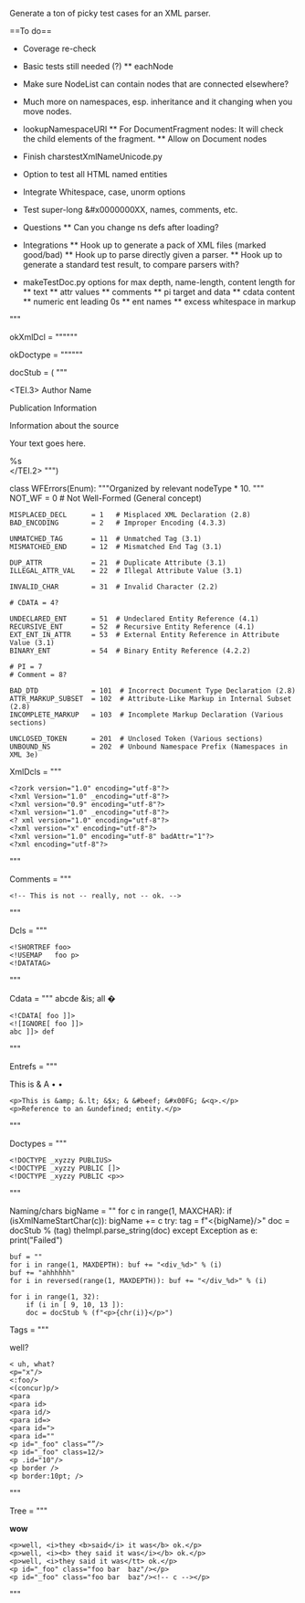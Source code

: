 Generate a ton of picky test cases for an XML parser.

==To do==

* Coverage re-check

* Basic tests still needed (?)
** eachNode

* Make sure NodeList can contain nodes that are connected elsewhere?

* Much more on namespaces, esp. inheritance and it changing when you move nodes.

* lookupNamespaceURI
** For DocumentFragment nodes: It will check the child elements of the fragment.
** Allow on Document nodes
* Finish charstestXmlNameUnicode.py
* Option to test all HTML named entities
* Integrate Whitespace, case, unorm options
* Test super-long &#x0000000XX, names, comments, etc.

* Questions
** Can you change ns defs after loading?

* Integrations
** Hook up to generate a pack of XML files (marked good/bad)
** Hook up to parse directly given a parser.
** Hook up to generate a standard test result, to compare parsers with?

* makeTestDoc.py options for max depth, name-length, content length for
** text
** attr values
** comments
** pi target and data
** cdata content
** numeric ent leading 0s
** ent names
** excess whitespace in markup

"""

okXmlDcl = """<?xml version="1.0" encoding='utf-8'?>"""

okDoctype = """<!DOCTYPE tei PUBLIC "-//some/fpi" "/home/cmsmcq/dts/p3.dtd">"""

docStub = (
"""<?xml version="1.0" encoding="UTF-8"?>
<!DOCTYPE TEI.3 PUBLIC "-//TEI P3//DTD Main Document Type//EN" "tei3.dtd">
<TEI.3>
  <teiHeader>
    <fileDesc>
      <titleStmt>
        <title>Title of the Document</title>
        <author>Author Name</author>
      </titleStmt>
      <publicationStmt>
        <p>Publication Information</p>
      </publicationStmt>
      <sourceDesc>
        <p>Information about the source</p>
      </sourceDesc>
    </fileDesc>
  </teiHeader>
  <text>
    <body>
      <div>
        <p>Your text goes here.</p>
        %s
      </div>
    </body>
  </text>
</TEI.2>
""")

class WFErrors(Enum):
    """Organized by relevant nodeType * 10.
    """
    NOT_WF              = 0   # Not Well-Formed (General concept)

    MISPLACED_DECL      = 1   # Misplaced XML Declaration (2.8)
    BAD_ENCODING        = 2   # Improper Encoding (4.3.3)

    UNMATCHED_TAG       = 11  # Unmatched Tag (3.1)
    MISMATCHED_END      = 12  # Mismatched End Tag (3.1)

    DUP_ATTR            = 21  # Duplicate Attribute (3.1)
    ILLEGAL_ATTR_VAL    = 22  # Illegal Attribute Value (3.1)

    INVALID_CHAR        = 31  # Invalid Character (2.2)

    # CDATA = 4?

    UNDECLARED_ENT      = 51  # Undeclared Entity Reference (4.1)
    RECURSIVE_ENT       = 52  # Recursive Entity Reference (4.1)
    EXT_ENT_IN_ATTR     = 53  # External Entity Reference in Attribute Value (3.1)
    BINARY_ENT          = 54  # Binary Entity Reference (4.2.2)

    # PI = 7
    # Comment = 8?

    BAD_DTD             = 101  # Incorrect Document Type Declaration (2.8)
    ATTR_MARKUP_SUBSET  = 102  # Attribute-Like Markup in Internal Subset (2.8)
    INCOMPLETE_MARKUP   = 103  # Incomplete Markup Declaration (Various sections)

    UNCLOSED_TOKEN      = 201  # Unclosed Token (Various sections)
    UNBOUND_NS          = 202  # Unbound Namespace Prefix (Namespaces in XML 3e)

XmlDcls = """

<?xml version="1.0" encoding = 'utf-8' standalone="yes" ?>
<?xml version="1.1"
    encoding = 'UtF-8' standalone="no" ?>
<?xml version="1.1"?>

    <?zork version="1.0" encoding="utf-8"?>
    <?xml Version="1.0" _encoding="utf-8"?>
    <?xml version="0.9" encoding="utf-8"?>
    <?xml version="1.0" _encoding="utf-8"?>
    <? xml version="1.0" encoding="utf-8"?>
    <?xml version="x" encoding="utf-8"?>
    <?xml version="1.0" encoding="utf-8" badAttr="1"?>
    <?xml encoding="utf-8"?>
"""


Comments = """
<!-- This is <ok>, as are>  and &%foo-bar -->
    <!-- This is not -- really, not -- ok. -->
"""


Dcls = """
<!ELEMENT p  (#PCDATA | i | b ) * >
<!ELEMENT p  ANY>
<!ELEMENT p  EMPTY>
<!ATTLIST p     id      ID          #IMPLIED
                style   CDATA       #FIXED ""
                class   NMTOKENS    #REQUIRED>

    <!SHORTREF foo>
    <!USEMAP   foo p>
    <!DATATAG>
"""


Cdata = """
abcde <![CDATA[ <this> &is; all &#99999999; <!DOCTYPE literal. ]]>

    <!CDATA[ foo ]]>
    <![IGNORE[ foo ]]>
    abc ]]> def

"""


Entrefs = """
<p>This is &amp; &#000000000000000065; &#x2022;  &#X0002022;</p>
<p foo="&lt; &amp; &quot; &apos; &gt;"</p>
<p foo='&lt; &amp; &quot; &apos; &gt;'</p>
<p foo="&lt; &amp; &quot; &apos; &gt;"</p>
<p foo="&lt; &amp; &quot; &apos; &gt;"</p>

    <p>This is &amp; &.lt; &$x; & &#beef; &#x00FG; &<q>.</p>
    <p>Reference to an &undefined; entity.</p>
"""


Doctypes = """
<!DOCTYPE xyzzy PUBLIC "" "https//example.com/dtds/xyzzy.dtd" []>
<!DOCTYPE xyzzy_2.a SYSTEM "https//example.com/dtds/xyzzy.dtd" []>
<!DOCTYPE _xyzzy PUBLIC>
<!DOCTYPE xyzzy SYSTEM>
<!DOCTYPE xyzzy []>


    <!DOCTYPE _xyzzy PUBLIUS>
    <!DOCTYPE _xyzzy PUBLIC []>
    <!DOCTYPE _xyzzy PUBLIC <p>>
"""


Naming/chars
    bigName = ""
    for c in range(1, MAXCHAR):
        if (isXmlNameStartChar(c)):
            bigName += c
    try:
        tag = f"<{bigName}/>"
        doc = docStub % (tag)
        theImpl.parse_string(doc)
    except Exception as e:
        print("Failed")

    buf = ""
    for i in range(1, MAXDEPTH): buf += "<div_%d>" % (i)
    buf += "ahhhhhh"
    for i in reversed(range(1, MAXDEPTH)): buf += "</div_%d>" % (i)

    for i in range(1, 32):
        if (i in [ 9, 10, 13 ]):
        doc = docStub % (f"<p>{chr(i)}</p>")

Tags = """
<p id="_foo" class="foo bar  baz &#65;" z=''>well?</p>
<p    \t  id="_foo" class
=
"foo bar  baz"
           />

    < uh, what?
    <p="x"/>
    <:foo/>
    <(concur)p/>
    <para
    <para id>
    <para id/>
    <para id=>
    <para id=">
    <para id=""
    <p id="_foo" class=“”/>
    <p id="_foo" class=12/>
    <p .id="10"/>
    <p border />
    <p border:10pt; />
"""


Tree = """
<p><a><b><c><d><c><d>wow</d></c></d></c></b></a></p>

    <p>well, <i>they <b>said</i> it was</b> ok.</p>
    <p>well, <i><b> they said it was</i></b> ok.</p>
    <p>well, <i>they said it was</tt> ok.</p>
    <p id="_foo" class="foo bar  baz"/></p>
    <p id="_foo" class="foo bar  baz"/><!-- c --></p>
"""
